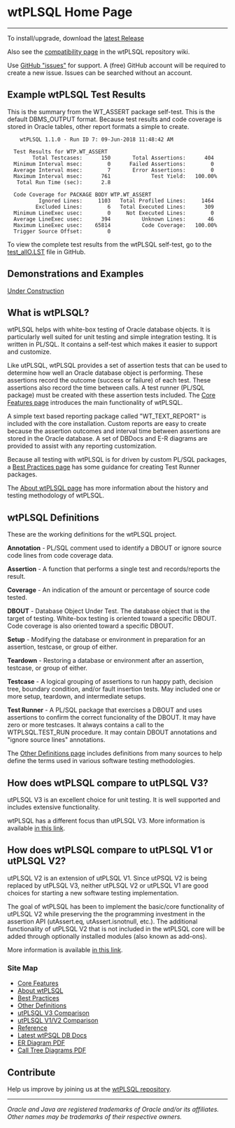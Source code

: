 # wtPLSQL Home Page

---
To install/upgrade, download the [latest Release](https://github.com/DDieterich/wtPLSQL/releases)

Also see the [compatibility page](https://github.com/DDieterich/wtPLSQL/wiki/Compatibility) in the wtPLSQL repository wiki.

Use [GitHub "issues"](https://github.com/DDieterich/wtPLSQL/issues) for support.  A (free) GitHub account will be required to create a new issue.  Issues can be searched without an account.

## Example wtPLSQL Test Results

This is the summary from the WT_ASSERT package self-test.  This is the default DBMS_OUTPUT format.  Because test results and code coverage is stored in Oracle tables, other report formats a simple to create.

```
    wtPLSQL 1.1.0 - Run ID 7: 09-Jun-2018 11:48:42 AM

  Test Results for WTP.WT_ASSERT
        Total Testcases:      150       Total Assertions:      404
  Minimum Interval msec:        0      Failed Assertions:        0
  Average Interval msec:        7       Error Assertions:        0
  Maximum Interval msec:      761             Test Yield:   100.00%
   Total Run Time (sec):      2.8

  Code Coverage for PACKAGE BODY WTP.WT_ASSERT
          Ignored Lines:     1103   Total Profiled Lines:     1464
         Excluded Lines:        6   Total Executed Lines:      309
  Minimum LineExec usec:        0     Not Executed Lines:        0
  Average LineExec usec:      394          Unknown Lines:       46
  Maximum LineExec usec:    65814          Code Coverage:   100.00%
  Trigger Source Offset:        0
```

To view the complete test results from the wtPLSQL self-test, go to the [test_allO.LST](https://github.com/DDieterich/wtPLSQL/blob/master/src/core/test_allO.LST) file in GitHub.

## Demonstrations and Examples

[Under Construction](demo/README.md)

## What is wtPLSQL?

wtPLSQL helps with white-box testing of Oracle database objects.  It is particularly well suited for unit testing and simple integration testing.  It is written in PL/SQL.  It contains a self-test which makes it easier to support and customize.

Like utPLSQL, wtPLSQL provides a set of assertion tests that can be used to determine how well an Oracle database object is performing. These assertions record the outcome (success or failure) of each test. These assertions also record the time between calls. A test runner (PL/SQL package) must be created with these assertion tests included. The [Core Features page](Core-Features.md) introduces the main functionality of wtPLSQL.

A simple text based reporting package called "WT_TEXT_REPORT" is included with the core installation.  Custom reports are easy to create because the assertion outcomes and interval time between assertions are stored in the Oracle database.  A set of DBDocs and E-R diagrams are provided to assist with any reporting customization.

Because all testing with wtPLSQL is for driven by custom PL/SQL packages, a [Best Practices page](Best-Practices.md) has some guidance for creating Test Runner packages.

The [About wtPLSQL page](About-wtPLSQL.md) has more information about the history and testing methodology of wtPLSQL.

## wtPLSQL Definitions

These are the working definitions for the wtPLSQL project.

**Annotation** - PL/SQL comment used to identify a DBOUT or ignore source code lines from code coverage data.

**Assertion** - A function that performs a single test and records/reports the result.

**Coverage** - An indication of the amount or percentage of source code tested.

**DBOUT** - Database Object Under Test.  The database object that is the target of testing.  White-box testing is oriented toward a specific DBOUT.  Code coverage is also oriented toward a specific DBOUT.

**Setup** - Modifying the database or environment in preparation for an assertion, testcase, or group of either.

**Teardown** - Restoring a database or environment after an assertion, testcase, or group of either.

**Testcase** - A logical grouping of assertions to run happy path, decision tree, boundary condition, and/or fault insertion tests.  May included one or more setup, teardown, and intermediate setups.

**Test Runner** - A PL/SQL package that exercises a DBOUT and uses assertions to confirm the correct funcionality of the DBOUT. It may have zero or more testcases.  It always contains a call to the WTPLSQL.TEST_RUN procedure.  It may contain DBOUT annotations and "ignore source lines" annotations.

The [Other Definitions page](Other-Definitions.md) includes definitions from many sources to help define the terms used in various software testing methodologies.

## How does wtPLSQL compare to utPLSQL V3?

utPLSQL V3 is an excellent choice for unit testing.  It is well supported and includes extensive functionality.

wtPLSQL has a different focus than utPLSQL V3.  More information is available [in this link](utPLSQL-V3-Comparison).

## How does wtPLSQL compare to utPLSQL V1 or utPLSQL V2?

utPLSQL V2 is an extension of utPLSQL V1. Since utPSQL V2 is being replaced by utPLSQL V3, neither utPLSQL V2 or utPLSQL V1 are good choices for starting a new software testing implementation.

The goal of wtPLSQL has been to implement the basic/core functionality of utPLSQL V2 while preserving the the programming investment in the assertion API (utAssert.eq, utAssert.isnotnull, etc.). The additional functionality of utPLSQL V2 that is not included in the wtPLSQL core will be added through optionally installed modules (also known as add-ons).

More information is available [in this link](utPLSQL-V2-Comparison).

### Site Map

* [Core Features](Core-Features.md)
* [About wtPLSQL](About-wtPLSQL.md)
* [Best Practices](Best-Practices.md)
* [Other Definitions](Other-Definitions.md)
* [utPLSQL V3 Comparison](utPLSQL-V3-Comparison)
* [utPLSQL V1/V2 Comparison](utPLSQL-V2-Comparison)
* [Reference](Reference.md)
* [Latest wtPSQL DB Docs](core/DBDocs/index.html)
* [ER Diagram PDF](core/ER_Diagrams.pdf)
* [Call Tree Diagrams PDF](core/Call_Tree_Diagrams.pdf)

## Contribute

Help us improve by joining us at the [wtPLSQL repository](https://github.com/DDieterich/wtPLSQL).

---

_Oracle and Java are registered trademarks of Oracle and/or its affiliates. Other names may be trademarks of their respective owners._
